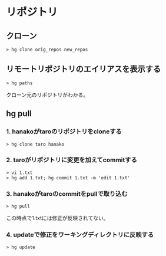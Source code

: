 ﻿# リポジトリ

## クローン

```clike
> hg clone orig_repos new_repos
```

## リモートリポジトリのエイリアスを表示する

```clike
> hg paths
```

クローン元のリポジトリがわかる。

## hg pull
### 1. hanakoがtaroのリポジトリをcloneする

```clike
> hg clone taro hanako
```

### 2. taroがリポジトリに変更を加えてcommitする

```clike
> vi 1.txt
> hg add 1.txt; hg commit 1.txt -m 'edit 1.txt'
```

### 3. hanakoがtaroのcommitをpullで取り込む

```clike
> hg pull
```

この時点で1.txtには修正が反映されてない。

### 4. updateで修正をワーキングディレクトリに反映する

```clike
> hg update
```
